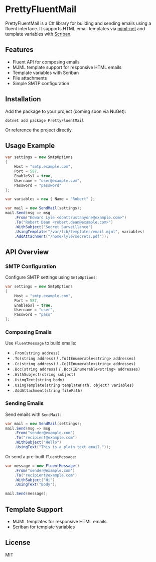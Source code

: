 # PrettyFluentMail

PrettyFluentMail is a C# library for building and sending emails using a fluent interface. It supports HTML email templates via [mjml-net](https://github.com/SebastianStehle/mjml-net) and template variables with [Scriban](https://github.com/scriban/scriban).

## Features

- Fluent API for composing emails
- MJML template support for responsive HTML emails
- Template variables with Scriban
- File attachments
- Simple SMTP configuration

## Installation

Add the package to your project (coming soon via NuGet):

```
dotnet add package PrettyFluentMail
```

Or reference the project directly.

## Usage Example

```csharp
var settings = new SmtpOptions
{
    Host = "smtp.example.com",
    Port = 587,
    EnableSsl = true,
    Username = "user@example.com",
    Password = "password"
};

var variables = new { Name = "Robert" };

var mail = new SendMail(settings);
mail.Send(msg => msg
    .From("Edward Lyle <donttrustanyone@example.com>")
    .To("Robert Dean <robert.dean@example.com>")
    .WithSubject("Secret Surveillance")
    .UsingTemplate("/var/lib/templates/email.mjml", variables)
    .AddAttachment("/home/lyle/secrets.pdf"));
```

## API Overview

### SMTP Configuration

Configure SMTP settings using `SmtpOptions`:

```csharp
var settings = new SmtpOptions
{
    Host = "smtp.example.com",
    Port = 587,
    EnableSsl = true,
    Username = "user",
    Password = "pass"
};
```

### Composing Emails

Use `FluentMessage` to build emails:

- `.From(string address)`
- `.To(string address)` / `.To(IEnumerable<string> addresses)`
- `.Cc(string address)` / `.Cc(IEnumerable<string> addresses)`
- `.Bcc(string address)` / `.Bcc(IEnumerable<string> addresses)`
- `.WithSubject(string subject)`
- `.UsingText(string body)`
- `.UsingTemplate(string templatePath, object? variables)`
- `.AddAttachment(string filePath)`

### Sending Emails

Send emails with `SendMail`:

```csharp
var mail = new SendMail(settings);
mail.Send(msg => msg
    .From("sender@example.com")
    .To("recipient@example.com")
    .WithSubject("Hello")
    .UsingText("This is a plain text email."));
```

Or send a pre-built `FluentMessage`:

```csharp
var message = new FluentMessage()
    .From("sender@example.com")
    .To("recipient@example.com")
    .WithSubject("Hi")
    .UsingText("Body");

mail.Send(message);
```

## Template Support

- MJML templates for responsive HTML emails
- Scriban for template variables

## License

MIT